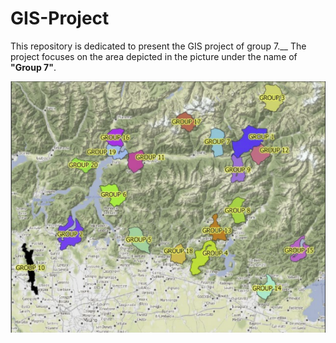 # GIS-Project
This repository is dedicated to present the GIS project of group 7.__
The project focuses on the area depicted in the picture under the name of **"Group 7"**.


<img src="https://github.com/MohanadDiab/GIS-Project/blob/a3e75e0b60dc1a2532111257dea04eb4b5686758/assets/misc/groups.png">
